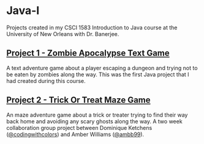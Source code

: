 # Java-I
 Projects created in my CSCI 1583 Introduction to Java course at the University of New Orleans with Dr. Banerjee.

## [Project 1 - Zombie Apocalypse Text Game](https://github.com/codingwithcolors/Java-I/tree/main/Project1-Zombie-Apocalypse)
A text adventure game about a player escaping a dungeon and trying not to be eaten by zombies along the way. This was the first Java project that I had created during this course.

## [Project 2 - Trick Or Treat Maze Game](https://github.com/codingwithcolors/Java-I/tree/main/Project2-Trick-Or-Treat-Maze)
An maze adventure game about a trick or treater trying to find their way back home and avoiding any scary ghosts along the way. A two week collaboration group project between Dominique Ketchens ([@codingwithcolors](https://github.com/codingwithcolors)) and Amber Williams ([@ambb99](https://github.com/ambb99)).